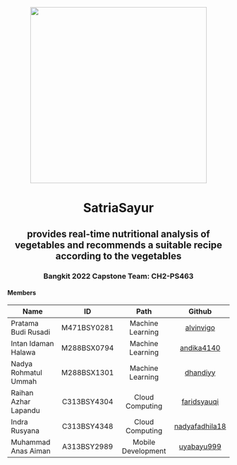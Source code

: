<p align="center">
  <img align="center" width="400" src="/profile/img/landscape-01-01_small.png" />
</p>
<h1 align="center">SatriaSayur</h1>
<h2 align="center">provides real-time nutritional analysis of vegetables and recommends a suitable recipe according to the vegetables</h2>

<h3 align="center">Bangkit 2022 Capstone Team: CH2-PS463</h3>

#### Members
| Name                  | ID            | Path                | Github                                              |
| --------------------- |:-------------:|:-------------------:|:---------------------------------------------------:|
| Pratama Budi Rusadi   | M471BSY0281    | Machine Learning   | [alvinvigo](https://github.com/alvinvigo)           |
| Intan Idaman Halawa   | M288BSX0794    | Machine Learning   | [andika4140](https://github.com/andika4140)         |
| Nadya Rohmatul Ummah  | M288BSX1301    | Machine Learning   | [dhandiyy](https://github.com/dhandiyy)             |
| Raihan Azhar Lapandu  | C313BSY4304    | Cloud Computing    | [faridsyauqi](https://github.com/faridsyauqi)       |
| Indra Rusyana         | C313BSY4348    | Cloud Computing    | [nadyafadhila18](https://github.com/nadyafadhila18) |
| Muhammad Anas Aiman   | A313BSY2989    | Mobile Development | [uyabayu999](https://github.com/uyabayu999)         |
